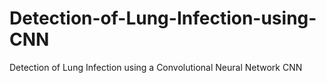 # Detection-of-Lung-Infection-using-CNN
Detection of Lung Infection using a Convolutional Neural Network CNN
